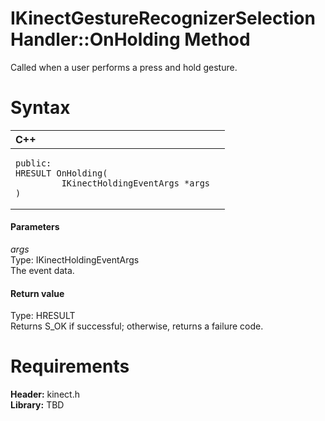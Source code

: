 IKinectGestureRecognizerSelectionHandler::OnHolding Method  
==========================================================  

Called when a user performs a press and hold gesture. <span id="syntaxSection"></span>

Syntax  
======  

<table>
<colgroup>
<col width="100%" />
</colgroup>
<thead>
<tr class="header">
<th align="left">C++</th>
</tr>
</thead>
<tbody>
<tr class="odd">
<td align="left"><pre><code>public:  
HRESULT OnHolding(  
         IKinectHoldingEventArgs *args  
)</code></pre></td>
</tr>
</tbody>
</table>

<span id="ID4EG"></span>
#### Parameters  

*args*    
Type: IKinectHoldingEventArgs  
The event data.  

<span id="ID4EP"></span>
#### Return value  

Type: HRESULT  
Returns S\_OK if successful; otherwise, returns a failure code.  

<span id="requirements"></span>

Requirements  
============  

**Header:** kinect.h  
**Library:** TBD  



<!--Please do not edit the data in the comment block below.-->
<!--
TOCTitle : OnHolding Method
RLTitle : IKinectGestureRecognizerSelectionHandler::OnHolding Method
KeywordK : OnHolding method
KeywordK : IKinectGestureRecognizerSelectionHandler::OnHolding method
KeywordF : IKinectGestureRecognizerSelectionHandler::OnHolding
KeywordF : OnHolding
KeywordF : Microsoft.Kinect.kinect.IKinectGestureRecognizerSelectionHandler.OnHolding(IKinectHoldingEventArgs)
KeywordA : M:Microsoft.Kinect.kinect.IKinectGestureRecognizerSelectionHandler.OnHolding(IKinectHoldingEventArgs)
AssetID : M:Microsoft.Kinect.kinect.IKinectGestureRecognizerSelectionHandler.OnHolding(IKinectHoldingEventArgs)
Locale : en-us
CommunityContent : 1
APIType : Managed
APILocation : 
APIName : Microsoft.Kinect.kinect.IKinectGestureRecognizerSelectionHandler::OnHolding
TargetOS : Windows
TopicType : kbSyntax
DevLang : C++
DocSet : K4Wv2
ProjType : K4Wv2Proj
Technology : Kinect for Windows
Product : Kinect for Windows SDK v2
productversion : 20
-->
